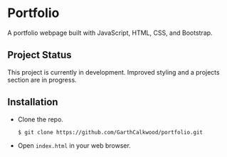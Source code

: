 # Portfolio
A portfolio webpage built with JavaScript, HTML, CSS, and Bootstrap.

## Project Status
This project is currently in development. Improved styling and a projects section are in progress.

## Installation

* Clone the repo.
  ```bash
  $ git clone https://github.com/GarthCalkwood/portfolio.git
  ```
  
* Open `index.html` in your web browser.